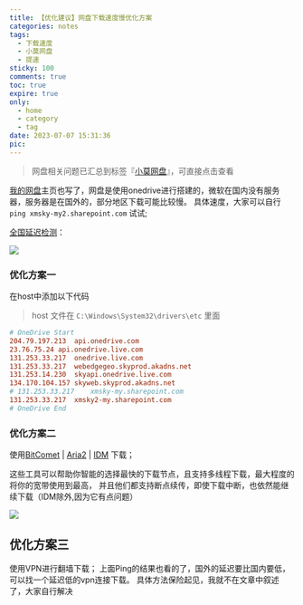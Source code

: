 ```yaml
---
title: 【优化建议】网盘下载速度慢优化方案
categories: notes
tags:
  - 下载速度 
  - 小莫网盘 
  - 提速
sticky: 100
comments: true
toc: true
expire: true
only:
  - home
  - category
  - tag
date: 2023-07-07 15:31:36
pic:
---
```


> 网盘相关问题已汇总到标签『[小莫网盘](/tags/小莫网盘/)』，可直接点击查看

[我的网盘](https://pan.aoe.top/ "我的网盘")主页也写了，网盘是使用onedrive进行搭建的，微软在国内没有服务器，服务器是在国外的，部分地区下载可能比较慢。
具体速度，大家可以自行 `ping xmsky-my2.sharepoint.com` 试试;

[全国延迟检测](http://ping.chinaz.com/xmsky-my.sharepoint.com "全球延迟检测")：

![](https://image.baidu.com/search/down?url=https://tva1.sinaimg.cn/large/005PVVAugy1gye7a9rocxj30yz0lsgyf.jpg)

### 优化方案一
在host中添加以下代码
> host 文件在 `C:\Windows\System32\drivers\etc` 里面

```ini
# OneDrive Start
204.79.197.213	api.onedrive.com
23.76.75.24	api.onedrive.live.com
131.253.33.217	onedrive.live.com
131.253.33.217	webedgegeo.skyprod.akadns.net
131.253.14.230	skyapi.onedrive.live.com
134.170.104.157	skyweb.skyprod.akadns.net
# 131.253.33.217	xmsky-my.sharepoint.com
131.253.33.217	xmsky2-my.sharepoint.com
# OneDrive End

```


### 优化方案二
使用[BitComet](https://www.bitcomet.com/en "BitComet") | [Aria2](https://pan.aoe.top/Tools/Aria2)  | [IDM](https://www.internetdownloadmanager.com/) 下载；

这些工具可以帮助你智能的选择最快的下载节点，且支持多线程下载，最大程度的将你的宽带使用到最高，
并且他们都支持断点续传，即使下载中断，也依然能继续下载（IDM除外,因为它有点问题）

![](https://mod.3dmgame.com/static/upload/mod/202302/MOD63f9a99ff1b14.jpg)


## 优化方案三
使用VPN进行翻墙下载；
上面Ping的结果也看的了，国外的延迟要比国内要低，可以找一个延迟低的vpn连接下载。
具体方法保险起见，我就不在文章中叙述了，大家自行解决


